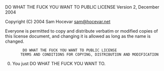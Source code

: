  DO WHAT THE FUCK YOU WANT TO PUBLIC LICENSE
                     Version 2, December 2004

 Copyright (C) 2004 Sam Hocevar <sam@hocevar.net>

 Everyone is permitted to copy and distribute verbatim or modified
  copies of this license document, and changing it is allowed as long
   as the name is changed.

            DO WHAT THE FUCK YOU WANT TO PUBLIC LICENSE
	       TERMS AND CONDITIONS FOR COPYING, DISTRIBUTION AND MODIFICATION

  0. You just DO WHAT THE FUCK YOU WANT TO.